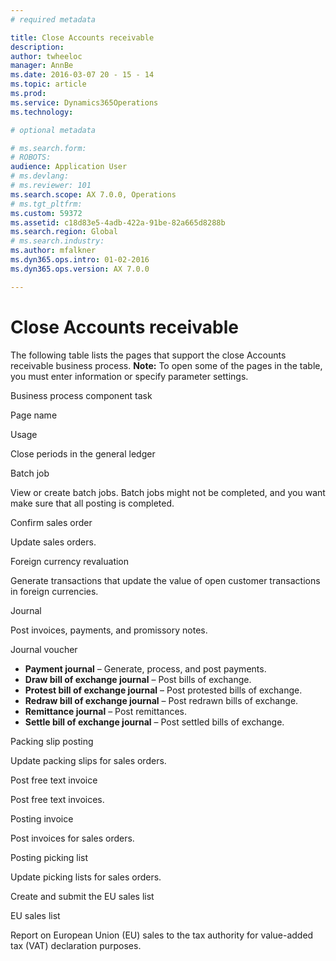 ```yaml
---
# required metadata

title: Close Accounts receivable
description: 
author: twheeloc
manager: AnnBe
ms.date: 2016-03-07 20 - 15 - 14
ms.topic: article
ms.prod: 
ms.service: Dynamics365Operations
ms.technology: 

# optional metadata

# ms.search.form: 
# ROBOTS: 
audience: Application User
# ms.devlang: 
# ms.reviewer: 101
ms.search.scope: AX 7.0.0, Operations
# ms.tgt_pltfrm: 
ms.custom: 59372
ms.assetid: c18d83e5-4adb-422a-91be-82a665d8288b
ms.search.region: Global
# ms.search.industry: 
ms.author: mfalkner
ms.dyn365.ops.intro: 01-02-2016
ms.dyn365.ops.version: AX 7.0.0

---
```


# Close Accounts receivable



The following table lists the pages that support the close Accounts receivable business process. **Note:** To open some of the pages in the table, you must enter information or specify parameter settings.

Business process component task

Page name

Usage

Close periods in the general ledger

Batch job

View or create batch jobs. Batch jobs might not be completed, and you want make sure that all posting is completed.

Confirm sales order

Update sales orders.

Foreign currency revaluation

Generate transactions that update the value of open customer transactions in foreign currencies.

Journal

Post invoices, payments, and promissory notes.

Journal voucher

-   **Payment journal** – Generate, process, and post payments.
-   **Draw bill of exchange journal** – Post bills of exchange.
-   **Protest bill of exchange journal** – Post protested bills of exchange.
-   **Redraw bill of exchange journal** – Post redrawn bills of exchange.
-   **Remittance journal** – Post remittances.
-   **Settle bill of exchange journal** – Post settled bills of exchange.

Packing slip posting

Update packing slips for sales orders.

Post free text invoice

Post free text invoices.

Posting invoice

Post invoices for sales orders.

Posting picking list

Update picking lists for sales orders.

Create and submit the EU sales list

EU sales list

Report on European Union (EU) sales to the tax authority for value-added tax (VAT) declaration purposes.

